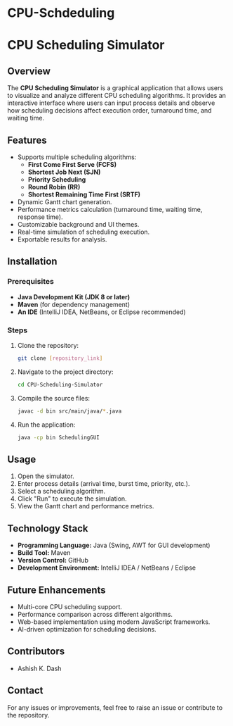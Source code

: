 # CPU-Schdeduling

# CPU Scheduling Simulator

## Overview
The **CPU Scheduling Simulator** is a graphical application that allows users to visualize and analyze different CPU scheduling algorithms. It provides an interactive interface where users can input process details and observe how scheduling decisions affect execution order, turnaround time, and waiting time.

## Features
- Supports multiple scheduling algorithms:
  - **First Come First Serve (FCFS)**
  - **Shortest Job Next (SJN)**
  - **Priority Scheduling**
  - **Round Robin (RR)**
  - **Shortest Remaining Time First (SRTF)**
- Dynamic Gantt chart generation.
- Performance metrics calculation (turnaround time, waiting time, response time).
- Customizable background and UI themes.
- Real-time simulation of scheduling execution.
- Exportable results for analysis.

## Installation
### Prerequisites
- **Java Development Kit (JDK 8 or later)**
- **Maven** (for dependency management)
- **An IDE** (IntelliJ IDEA, NetBeans, or Eclipse recommended)

### Steps
1. Clone the repository:
   ```sh
   git clone [repository_link]
   ```
2. Navigate to the project directory:
   ```sh
   cd CPU-Scheduling-Simulator
   ```
3. Compile the source files:
   ```sh
   javac -d bin src/main/java/*.java
   ```
4. Run the application:
   ```sh
   java -cp bin SchedulingGUI
   ```

## Usage
1. Open the simulator.
2. Enter process details (arrival time, burst time, priority, etc.).
3. Select a scheduling algorithm.
4. Click "Run" to execute the simulation.
5. View the Gantt chart and performance metrics.

## Technology Stack
- **Programming Language:** Java (Swing, AWT for GUI development)
- **Build Tool:** Maven
- **Version Control:** GitHub
- **Development Environment:** IntelliJ IDEA / NetBeans / Eclipse

## Future Enhancements
- Multi-core CPU scheduling support.
- Performance comparison across different algorithms.
- Web-based implementation using modern JavaScript frameworks.
- AI-driven optimization for scheduling decisions.

## Contributors
- Ashish K. Dash

## Contact
For any issues or improvements, feel free to raise an issue or contribute to the repository.


